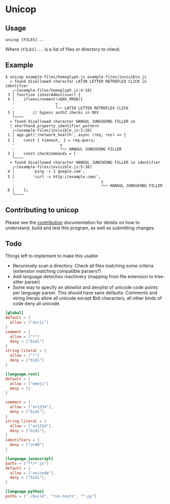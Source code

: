 # Unicop

## Usage

```sh,ignore
unicop [FILES]...
```

Where `[FILES]...` is a list of files or directory to check.

## Example

```console
$ unicop example-files/homoglyph.js example-files/invisible.js
  × found disallowed character LATIN LETTER RETROFLEX CLICK in identifier
   ╭─[example-files/homoglyph.js:4:18]
 3 │ function isUserAdmin(user) {
 4 │    if(environmentǃ=ENV_PROD){
   ·                  ┬
   ·                  ╰── LATIN LETTER RETROFLEX CLICK
 5 │        // bypass authZ checks in DEV
   ╰────
  × found disallowed character HANGUL JUNGSEONG FILLER in
  │ shorthand_property_identifier_pattern
   ╭─[example-files/invisible.js:2:20]
 1 │ app.get('/network_health', async (req, res) => {
 2 │    const { timeout,ᅠ} = req.query;
   ·                    ┬
   ·                    ╰── HANGUL JUNGSEONG FILLER
 3 │    const checkCommands = [
   ╰────
  × found disallowed character HANGUL JUNGSEONG FILLER in identifier
   ╭─[example-files/invisible.js:5:38]
 4 │        'ping -c 1 google.com',
 5 │        'curl -s http://example.com/',ᅠ
   ·                                      ┬
   ·                                      ╰── HANGUL JUNGSEONG FILLER
 6 │    ];
   ╰────

```

## Contributing to unicop

Please see the [contribution](CONTRIBUTING.md) documentation for details on how to understand, build and test
this program, as well as submitting changes.

## Todo

Things left to implement to make this usable

* Recursively scan a directory. Check all files matching some criteria (extension matching compatible parsers?)
* Add language detection machinery (mapping from file extension to tree-sitter parser)
* Some way to specify an allowlist and denylist of unicode code points per language parser. This should have
  sane defaults: Comments and string literals allow all unicode except Bidi characters, all other kinds of code deny all unicode.

```toml
[global]
default = {
  allow = ["ascii"]
}
comment = {
  allow = ["*"]
  deny = ["bidi"]
}
string-literal = {
  allow = ["*"]
  deny = ["bidi"]
}

[language.rust]
default = {
  allow = ["emoji"]
  deny = []
}

comment = {
  allow = ["u+1234"],
  deny = ["bidi"],
}
string-literal = {
  allow = ["u+1234"],
  deny = ["bidi"],
}
identifiers = {
  deny = ["u+90"]
}

[language.javascript]
paths = ["**/*.js"]
default = {
  allow = ["unicode"],
  deny = ["bidi"],
}

[language.python]
paths = ["./build", "run-tests", "*.py"]
```
